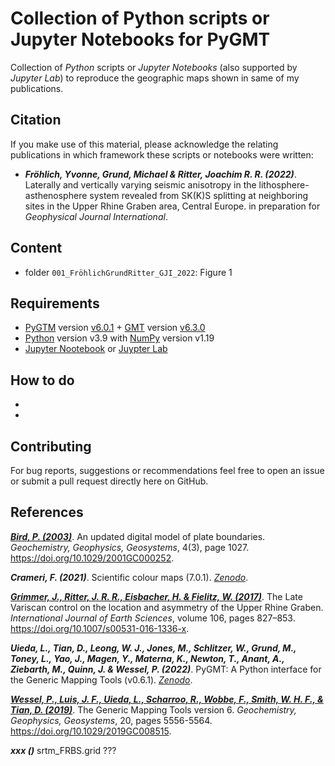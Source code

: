# Collection of Python scripts or Jupyter Notebooks for PyGMT

Collection of _Python_ scripts or _Jupyter Notebooks_ (also supported by _Jupyter Lab_) to reproduce the geographic maps
shown in same of my publications.


## Citation

If you make use of this material, please acknowledge the relating publications in which framework these scripts or notebooks were written:

- **_Fröhlich, Yvonne, Grund, Michael & Ritter, Joachim R. R. (2022)_**. Laterally and vertically varying seismic anisotropy in the lithosphere-asthenosphere system revealed from SK(K)S splitting at neighboring sites in the Upper Rhine Graben area, Central Europe. in preparation for *Geophysical Journal International*.


## Content

- folder `001_FröhlichGrundRitter_GJI_2022`: Figure 1


## Requirements
- [PyGTM](https://www.pygmt.org/latest/) version [v6.0.1](https://www.pygmt.org/v0.6.1/) + [GMT](https://www.generic-mapping-tools.org/) version [v6.3.0](https://docs.generic-mapping-tools.org/6.3/)
- [Python](https://www.python.org/) version v3.9 with [NumPy](https://numpy.org/) version v1.19
- [Jupyter Nootebook](https://jupyter.org/) or [Juypter Lab](https://jupyter.org/)

	
## How to do

-
-


## Contributing
 
For bug reports, suggestions or recommendations feel free to open an issue or submit a pull request directly here on GitHub.


## References

[**_Bird, P. (2003)_**](https://doi.org/10.1029/2001GC000252).
An updated digital model of plate boundaries.
*Geochemistry, Geophysics, Geosystems*, 4(3), page 1027.
https://doi.org/10.1029/2001GC000252.

**_Crameri, F. (2021)_**.
Scientific colour maps (7.0.1).
[*Zenodo*](https://doi.org/10.5281/zenodo.5501399).

[**_Grimmer, J., Ritter, J. R. R., Eisbacher, H. & Fielitz, W. (2017)_**](https://doi.org/10.1007/s00531-016-1336-x).
The Late Variscan control on the location and asymmetry of the Upper Rhine Graben.
*International Journal of Earth Sciences*, volume 106, pages 827–853.
https://doi.org/10.1007/s00531-016-1336-x.

**_Uieda, L., Tian, D., Leong, W. J., Jones, M., Schlitzer, W., Grund, M., Toney, L., Yao, J., Magen, Y., Materna, K., Newton, T., Anant, A., Ziebarth, M., Quinn, J. & Wessel, P. (2022)_**.
PyGMT: A Python interface for the Generic Mapping Tools (v0.6.1).
[*Zenodo*](https://doi.org/10.5281/zenodo.6426493).

[**_Wessel, P., Luis, J. F., Uieda, L., Scharroo, R., Wobbe, F., Smith, W. H. F., & Tian, D. (2019)_**](https://doi.org/10.1029/2019GC008515).
The Generic Mapping Tools version 6.
*Geochemistry, Geophysics, Geosystems*, 20, pages 5556-5564.
https://doi.org/10.1029/2019GC008515.

**_xxx ()_** srtm_FRBS.grid ???
